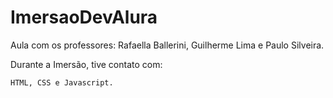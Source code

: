 # ImersaoDevAlura
 
Aula com os professores: Rafaella Ballerini, Guilherme Lima e Paulo Silveira.

Durante a Imersão, tive contato com:

    HTML, CSS e Javascript.
    
